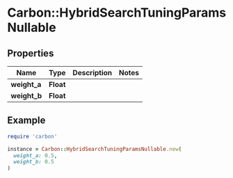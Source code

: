 # Carbon::HybridSearchTuningParamsNullable

## Properties

| Name | Type | Description | Notes |
| ---- | ---- | ----------- | ----- |
| **weight_a** | **Float** |  |  |
| **weight_b** | **Float** |  |  |

## Example

```ruby
require 'carbon'

instance = Carbon::HybridSearchTuningParamsNullable.new(
  weight_a: 0.5,
  weight_b: 0.5
)
```

